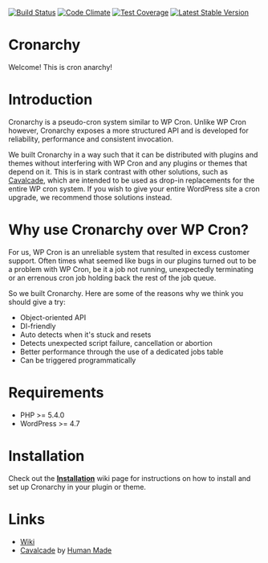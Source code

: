 [![Build Status](https://travis-ci.org/RebelCode/cronarchy.svg?branch=master)](https://travis-ci.org/RebelCode/cronarchy)
[![Code Climate](https://codeclimate.com/github/RebelCode/cronarchy/badges/gpa.svg)](https://codeclimate.com/github/RebelCode/cronarchy)
[![Test Coverage](https://codeclimate.com/github/RebelCode/cronarchy/badges/coverage.svg)](https://codeclimate.com/github/RebelCode/cronarchy/coverage)
[![Latest Stable Version](https://poser.pugx.org/rebelcode/cronarchy/version)](https://packagist.org/packages/rebelcode/cronarchy)

# Cronarchy

Welcome! This is cron anarchy!

# Introduction

Cronarchy is a pseudo-cron system similar to WP Cron. Unlike WP Cron however, Cronarchy exposes a more structured API and is developed for reliability, performance and consistent invocation.

We built Cronarchy in a way such that it can be distributed with plugins and themes without interfering with WP Cron and any plugins or themes that depend on it. This is in stark contrast with other solutions, such as [Cavalcade], which are intended to be used as drop-in replacements for the entire WP cron system. If you wish to give your entire WordPress site a cron upgrade, we recommend those solutions instead.

# Why use Cronarchy over WP Cron?

For us, WP Cron is an unreliable system that resulted in excess customer support. Often times what seemed like bugs in our plugins turned out to be a problem with WP Cron, be it a job not running, unexpectedly terminating or an errenous cron job holding back the rest of the job queue.

So we built Cronarchy. Here are some of the reasons why we think you should give a try:

* Object-oriented API
* DI-friendly
* Auto detects when it's stuck and resets
* Detects unexpected script failure, cancellation or abortion
* Better performance through the use of a dedicated jobs table
* Can be triggered programmatically

# Requirements
* PHP >= 5.4.0
* WordPress >= 4.7

# Installation

Check out the **[Installation][wiki-install]** wiki page for instructions on how to install and set up Cronarchy in your plugin or theme.

# Links

* [Wiki]
* [Cavalcade] by [Human Made][humanmade]

[cavalcade]: https://github.com/humanmade/cavalcade
[humanmade]: https://github.com/humanmade/cavalcade
[wiki]: https://github.com/RebelCode/cronarchy/wiki
[wiki-install]: https://github.com/RebelCode/cronarchy/wiki/Installation

